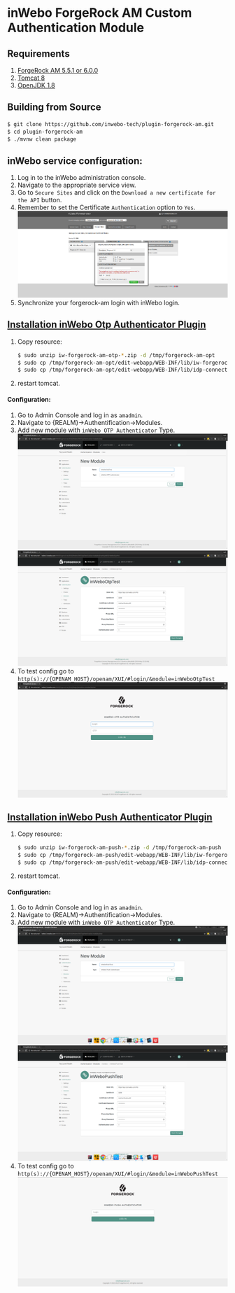  inWebo ForgeRock AM Custom Authentication Module
 =======================================================
 
 Requirements
 ------------
 
 1. [ForgeRock AM 5.5.1 or 6.0.0](https://www.forgerock.com/platform/access-management)
 1. [Tomcat 8](http://apache.mediamirrors.org/tomcat/tomcat-8/v8.5.30/bin/apache-tomcat-8.5.30.tar.gz)
 1. [OpenJDK 1.8](http://openjdk.java.net/)
 
 Building from Source
 --------------------
 
 ```bash
 $ git clone https://github.com/inwebo-tech/plugin-forgerock-am.git
 $ cd plugin-forgerock-am 
 $ ./mvnw clean package
 ```
 
 inWebo service configuration:
 -----------------------------
 
 1. Log in to the inWebo administration console.
 1. Navigate to the appropriate service view.
 1. Go to `Secure Sites` and click on the `Download a new certificate for the API` button.
 1. Remember to set the Certificate `Authentication` option to `Yes`.
 ![myInWeboConfig](doc/images/myInWeboConfig.png)
 1. Synchronize your forgerock-am login with inWebo login.
 
 [Installation inWebo Otp Authenticator Plugin](iw-forgerock-am-otp)
 -------------------------------------------------------------------

1. Copy resource:
    ```bash
    $ sudo unzip iw-forgerock-am-otp-*.zip -d /tmp/forgerock-am-opt
    $ sudo cp /tmp/forgerock-am-opt/edit-webapp/WEB-INF/lib/iw-forgerock-am-otp-*.jar /path/to/tomcat/webapps/openam/WEB-INF/lib/
    $ sudo cp /tmp/forgerock-am-opt/edit-webapp/WEB-INF/lib/idp-connector-auth-repackage-0.3.0.jar /path/to/tomcat/webapps/openam/WEB-INF/lib/   
    ```
1. restart tomcat.

#### Configuration:

1. Go to Admin Console and log in as `amadmin`.
2. Navigate to {REALM}->Authentification->Modules.
3. Add new module with `inWebo OTP Authenticator` Type.
![add new module](doc/images/inWeboOtpAuthCreateModule.png)
![config new module](doc/images/inWeboOtpAuthEditConfig.png)
4. To test config go to `http(s)://{OPENAM_HOST}/openam/XUI/#login/&module=inWeboOtpTest`
![XUI Login Page](doc/images/inWeboOtpAuthLoginPage.png)

 [Installation inWebo Push Authenticator Plugin](iw-forgerock-am-push)
 ---------------------------------------------------------------------
 
 1. Copy resource:
     ```bash
     $ sudo unzip iw-forgerock-am-push-*.zip -d /tmp/forgerock-am-push
     $ sudo cp /tmp/forgerock-am-push/edit-webapp/WEB-INF/lib/iw-forgerock-am-push-*.jar /path/to/tomcat/webapps/openam/WEB-INF/lib/
     $ sudo cp /tmp/forgerock-am-push/edit-webapp/WEB-INF/lib/idp-connector-auth-repackage-0.3.0.jar /path/to/tomcat/webapps/openam/WEB-INF/lib/   
     ```
 1. restart tomcat.

#### Configuration:

1. Go to Admin Console and log in as `amadmin`.
2. Navigate to {REALM}->Authentification->Modules.
3. Add new module with `inWebo OTP Authenticator` Type.
![add new module](doc/images/inWeboPushAuthCreateModule.png)
![config new module](doc/images/inWeboPushAuthEditConfig.png)
4. To test config go to `http(s)://{OPENAM_HOST}/openam/XUI/#login/&module=inWeboPushTest`
![XUI Login Page](doc/images/inWeboPushAuthLoginPage.png)
